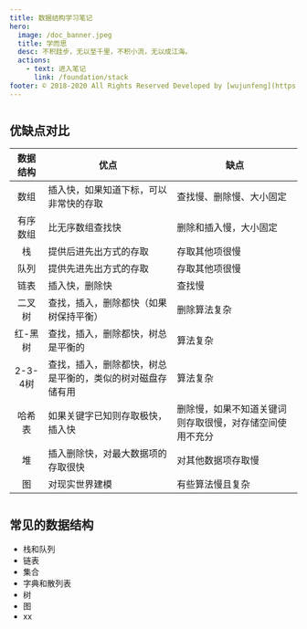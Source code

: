 ```yaml
---
title: 数据结构学习笔记
hero:
  image: /doc_banner.jpeg
  title: 学而思
  desc: 不积跬步，无以至千里，不积小流，无以成江海。
  actions:
    - text: 进入笔记
      link: /foundation/stack
footer: © 2018-2020 All Rights Reserved Developed by [wujunfeng](https://www.junfengshow.com)
---
```


#
## 优缺点对比
| 数据结构 | 优点 | 缺点 |
| :-------: | ---- | -- |
| 数组 | 插入快，如果知道下标，可以非常快的存取 | 查找慢、删除慢、大小固定 |
| 有序数组 | 比无序数组查找快 | 删除和插入慢，大小固定 |
| 栈 | 提供后进先出方式的存取 | 存取其他项很慢 |
| 队列 | 提供先进先出方式的存取 | 存取其他项很慢 |
| 链表 | 插入快，删除快 | 查找慢 |
| 二叉树 | 查找，插入，删除都快（如果树保持平衡） | 删除算法复杂 |
| 红-黑树 | 查找，插入，删除都快，树总是平衡的 | 算法复杂 |
| 2-3-4树 | 查找，插入，删除都快，树总是平衡的，类似的树对磁盘存储有用 | 算法复杂 |
| 哈希表 | 如果关键字已知则存取极快，插入快 | 删除慢，如果不知道关键词则存取很慢，对存储空间使用不充分 |
| 堆 | 插入删除快，对最大数据项的存取很快 | 对其他数据项存取慢 |
| 图 | 对现实世界建模 | 有些算法慢且复杂 |

#
## 常见的数据结构
+ 栈和队列
+ 链表
+ 集合
+ 字典和散列表
+ 树
+ 图  
+ xx